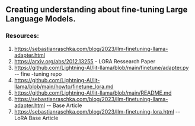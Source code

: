 ## Creating understanding about fine-tuning Large Language Models.
### Resources:
1. https://sebastianraschka.com/blog/2023/llm-finetuning-llama-adapter.html
2. https://arxiv.org/abs/2012.13255 - LORA Ressearch Paper
3. https://github.com/Lightning-AI/lit-llama/blob/main/finetune/adapter.py   -- fine -tuning repo
4. https://github.com/Lightning-AI/lit-llama/blob/main/howto/finetune_lora.md
5. https://github.com/Lightning-AI/lit-llama/blob/main/README.md
6. https://sebastianraschka.com/blog/2023/llm-finetuning-llama-adapter.html  -- Base Article
7. https://sebastianraschka.com/blog/2023/llm-finetuning-lora.html   -- LoRA Base Article
